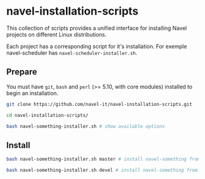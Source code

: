 navel-installation-scripts
==================

This collection of scripts provides a unified interface for installing Navel projects on different Linux distributions.

Each project has a corresponding script for it's installation. For exemple navel-scheduler has `navel-scheduler-installer.sh`.

Prepare
-------

You must have `git`, `bash` and `perl` (>= 5.10, with core modules) installed to begin an installation.

```bash
git clone https://github.com/navel-it/navel-installation-scripts.git

cd navel-installation-scripts/

bash navel-something-installer.sh # show available options
```

Install
------

```bash
bash navel-something-installer.sh master # install navel-something from http://github.com/navel-it/navel-something.git@master

bash navel-something-installer.sh devel # install navel-something from http://github.com/navel-it/navel-something.git@devel
```

